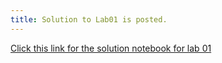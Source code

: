 ```yaml
---
title: Solution to Lab01 is posted. 
---
```


[Click this link for the solution notebook for lab 01](http://datahub.cs.umass.edu/hub/user-redirect/git-sync?repo=https://github.com/umass-data-science/materials-fa18&subPath=solution/lab/lab01/lab01.ipynb)

